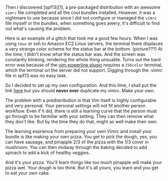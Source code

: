 Then I discovered [spf13][1], a pre-packaged distribution with an awesome `vimrc` file completed and all the cool bundles installed. However, it was a nightmare to use because since I did not configure or managed the `vimrc` file myself or the bundles, when something goes awery, it's difficult to find out what's causing the problem. 

Here is an example of a glitch that took me a good few hours. When I was using `tmux` or ssh to Amazon EC2 Linux servers, the terminal there displaces a very strange color scheme for the status bar at the bottom. (picture???) At the time, I didn't know what the status bar was. And the screen was constantly blinking, rendering the whole thing unsuable. Turns out the bard error was because of the [vim-powerline plugin](https://github.com/Lokaltog/vim-powerline) requires a `256color` terminal, which the terminal on the server did not support. Digging through the .vimrc file in spf13 was no easy task. 

So I decided to set up my own configuration. And this time, I shall put the link [here](https://github.com/ma65p/vim) but you should **never ever** duplicate my vimrc. Make your own. 

The problem with a predistribution is that Vim itself is highly configurable and very personal. Your personal settings will not fit another person workflow. Even if it did, there is still a learning curve that the person must go through to be farmiliar with your setting. They can then remove what they don't like. But by the time they do that, might as well make their own. 

The learning exprience from preparing your own Vimrc and install your bundle is like making your own pizza. You get to pick the dough, yes, you can have sausage, and pinapple 2/3 of the pizza with the 1/3 cover in mushroom. You can then midway through the baking decided to add spinach to add a kick of healthy veggies. 

And it's your pizza. You'll learn things like too much pinapple will make your pizza wet. Your dough is too think. But it's all yours, you learn and you get to eat your own cake. 


